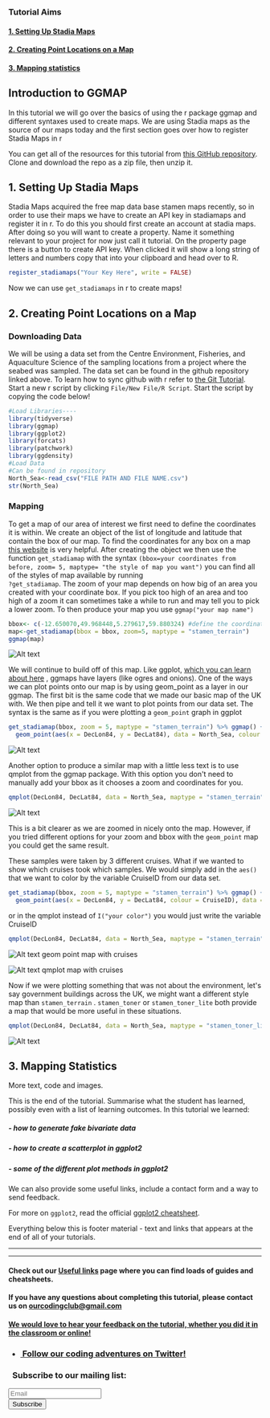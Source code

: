 

### Tutorial Aims

#### <a href="#section1"> 1. Setting Up Stadia Maps</a>

#### <a href="#section2"> 2. Creating Point Locations on a Map</a>

#### <a href="#section3"> 3. Mapping statistics</a>

Introduction to GGMAP
---------------------------

In this tutorial we will go over the basics of using the r package ggmap and different syntaxes used to create maps. We are using Stadia maps as the source of our maps today and 
the first section goes over how to register Stadia Maps in r

You can get all of the resources for this tutorial from <a href="https://github.com/ourcodingclub/CC-EAB-tut-ideas" target="_blank">this GitHub repository</a>. Clone and download the repo as a zip file, then unzip it.

<a name="section1"></a>

## 1. Setting Up Stadia Maps

Stadia Maps acquired the free map data base stamen maps recently, so in order to use their maps we have to create an API key in stadiamaps and register it in r. To do this you should first 
create an account at stadia maps. After doing so you will want to create a property. Name it something relevant to your project for now just call it tutorial. On the property page there is a 
button to create API key. When clicked it will show a long string of letters and numbers copy that into your clipboard and head over to R. 
```r
register_stadiamaps("Your Key Here", write = FALSE)
```
Now we can use `get_stadiamaps` in r to create maps!


<a name="section2"></a>

## 2. Creating Point Locations on a Map

### Downloading Data 
We will be using a data set from the Centre Environment, Fisheries, and Aquaculture Science of the sampling locations from a project where the seabed was sampled. The data set can be found in 
the github repository linked above. To learn how to sync github with r refer to <a href="https://ourcodingclub.github.io/tutorials/git/index.html" target="_blank">the Git Tutorial</a>. 
Start a new r script by clicking `File/New File/R Script`. Start the script by copying the code below!
```r
#Load Libraries----
library(tidyverse)
library(ggmap)
library(ggplot2)
library(forcats)
library(patchwork)
library(ggdensity)
#Load Data
#Can be found in repository
North_Sea<-read_csv("FILE PATH AND FILE NAME.csv")
str(North_Sea)
```
### Mapping 
To get a map of our area of interest we first need to define the coordinates it is within. We create an object of the list of longitude and latitude that contain the box of our map. To find the coordinates 
for any box on a map <a href="http://bboxfinder.com/#0.000000,0.000000,0.000000,0.000000" target="_blank">this website</a> is very helpful. After creating the object we then use the function 
`get_stadiamap` with the syntax `(bbox=your coordinates from before, zoom= 5, maptype= "the style of map you want")` you can find all of the styles of map available by running  
`?get_stadiamap`. The zoom of your map depends on how big of an area you created with your coordinate box. If you pick too high of an area and too high of a zoom it can sometimes take a while to run and may tell you to pick a lower zoom.
To then produce your map you use `ggmap("your map name")`
```r
bbox<- c(-12.650070,49.968448,5.279617,59.880324) #define the coordinates of the box surrounding the UK 
map<-get_stadiamap(bbox = bbox, zoom=5, maptype = "stamen_terrain")
ggmap(map)
```
![Alt text](Maps/Map_of_Uk.png)

We will continue to build off of this map. Like ggplot, <a href="https://ourcodingclub.github.io/tutorials/datavis/" target="_blank">which you can learn about here</a> , ggmaps have layers (like ogres and onions). One of the ways we can plot points onto our map is by using geom_point as a layer in our ggmap. The first bit is the same code that we made our basic map of the UK with. We then pipe and tell it we want to plot points from our data set. The syntax is the same as if you were plotting a `geom_point` graph in ggplot
```r
get_stadiamap(bbox, zoom = 5, maptype = "stamen_terrain") %>% ggmap() +
  geom_point(aes(x = DecLon84, y = DecLat84), data = North_Sea, colour = "blue", size = 2)
```
![Alt text](Maps/Geom_Point_Map.png)

Another option to produce a similar map with a little less text is to use qmplot from the ggmap package. With this option you don't need to manually add your bbox as it chooses a zoom and coordinates for you. 
```r
qmplot(DecLon84, DecLat84, data = North_Sea, maptype = "stamen_terrain", color = I("blue"))
```
![Alt text](Maps/QM_Terrain_Map.png)

This is a bit clearer as we are zoomed in nicely onto the map. However, if you tried different options for your zoom and bbox with the `geom_point` map you could get the same result. 

These samples were taken by 3 different cruises. What if we wanted to show which cruises took which samples. We would simply add in the `aes()` that we want to color by the variable CruiseID from our data set. 
```r
get_stadiamap(bbox, zoom = 5, maptype = "stamen_terrain") %>% ggmap() +
  geom_point(aes(x = DecLon84, y = DecLat84, colour = CruiseID), data = North_Sea, size = 2)
```
or in the qmplot instead of `I("your color")` you would just write the variable CruiseID
```r
qmplot(DecLon84, DecLat84, data = North_Sea, maptype = "stamen_terrain", color = CruiseID)
```
![Alt text](Maps/Geom_Cruise_Map.png)
geom point map with cruises 

![Alt text](Maps/QM_Cruise_Map.png)
qmplot map with cruises 

Now if we were plotting something that was not about the environment, let's say government buildings across the UK, we might want a different style map than `stamen_terrain` .  `stamen_toner` or `stamen_toner_lite` both provide a map that would be more useful in these situations. 
```r
qmplot(DecLon84, DecLat84, data = North_Sea, maptype = "stamen_toner_lite", color = I("blue"))
```
![Alt text](Maps/QM_Toner_Map.png)

<a name="section3"></a>

## 3. Mapping Statistics 

More text, code and images.

This is the end of the tutorial. Summarise what the student has learned, possibly even with a list of learning outcomes. In this tutorial we learned:

##### - how to generate fake bivariate data
##### - how to create a scatterplot in ggplot2
##### - some of the different plot methods in ggplot2

We can also provide some useful links, include a contact form and a way to send feedback.

For more on `ggplot2`, read the official <a href="https://www.rstudio.com/wp-content/uploads/2015/03/ggplot2-cheatsheet.pdf" target="_blank">ggplot2 cheatsheet</a>.

Everything below this is footer material - text and links that appears at the end of all of your tutorials.

<hr>
<hr>

#### Check out our <a href="https://ourcodingclub.github.io/links/" target="_blank">Useful links</a> page where you can find loads of guides and cheatsheets.

#### If you have any questions about completing this tutorial, please contact us on ourcodingclub@gmail.com

#### <a href="INSERT_SURVEY_LINK" target="_blank">We would love to hear your feedback on the tutorial, whether you did it in the classroom or online!</a>

<ul class="social-icons">
	<li>
		<h3>
			<a href="https://twitter.com/our_codingclub" target="_blank">&nbsp;Follow our coding adventures on Twitter! <i class="fa fa-twitter"></i></a>
		</h3>
	</li>
</ul>

### &nbsp;&nbsp;Subscribe to our mailing list:
<div class="container">
	<div class="block">
        <!-- subscribe form start -->
		<div class="form-group">
			<form action="https://getsimpleform.com/messages?form_api_token=de1ba2f2f947822946fb6e835437ec78" method="post">
			<div class="form-group">
				<input type='text' class="form-control" name='Email' placeholder="Email" required/>
			</div>
			<div>
                        	<button class="btn btn-default" type='submit'>Subscribe</button>
                    	</div>
                	</form>
		</div>
	</div>
</div>
